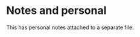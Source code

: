<!SLIDE notes personal separate>
# Notes and personal

This has personal notes attached to a separate file.
